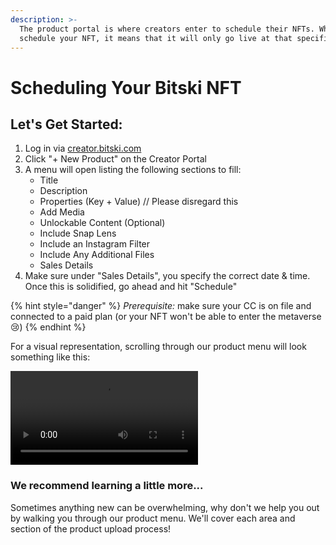 ```yaml
---
description: >-
  The product portal is where creators enter to schedule their NFTs. When you
  schedule your NFT, it means that it will only go live at that specified time.
---
```


# Scheduling Your Bitski NFT

## Let's Get Started:

1. Log in via [creator.bitski.com](https://www.creator.bitski.com)
2. Click "+ New Product" on the Creator Portal
3. A menu will open listing the following sections to fill:
   * Title
   * Description
   * Properties \(Key + Value\) // Please disregard this
   * Add Media
   * Unlockable Content \(Optional\)
   * Include Snap Lens
   * Include an Instagram Filter
   * Include Any Additional Files
   * Sales Details
4. Make sure under "Sales Details", you specify the correct date & time. Once this is solidified, go ahead and hit "Schedule"

{% hint style="danger" %}
_Prerequisite:_ make sure your CC is on file and connected to a paid plan \(or your NFT won't be able to enter the metaverse 😢\)
{% endhint %}

For a visual representation, scrolling through our product menu will look something like this:

![](../../.gitbook/assets/safari-bitski-or-creator-portal.mp4)

### We recommend learning a little more... <a id="bd111466-34a2-4050-9aa5-1a8be2f1f5b1"></a>

Sometimes anything new can be overwhelming, why don't we help you out by walking you through our product menu. We'll cover each area and section of the product upload process!


